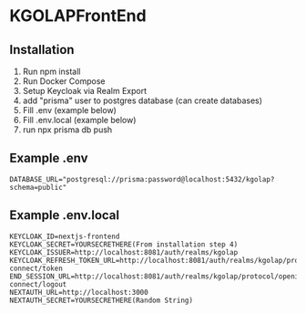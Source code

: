 # KGOLAPFrontEnd

## Installation

 1. Run npm install
 2. Run Docker Compose
 3. Setup Keycloak via Realm Export
 4. add "prisma" user to postgres database (can create databases)
 5. Fill .env (example below)
 6. Fill .env.local (example below)
 7. run npx prisma db push

## Example .env
```
DATABASE_URL="postgresql://prisma:password@localhost:5432/kgolap?schema=public"
```

## Example .env.local

    KEYCLOAK_ID=nextjs-frontend
    KEYCLOAK_SECRET=YOURSECRETHERE(From installation step 4)
    KEYCLOAK_ISSUER=http://localhost:8081/auth/realms/kgolap
    KEYCLOAK_REFRESH_TOKEN_URL=http://localhost:8081/auth/realms/kgolap/protocol/openid-connect/token
    END_SESSION_URL=http://localhost:8081/auth/realms/kgolap/protocol/openid-connect/logout
    NEXTAUTH_URL=http://localhost:3000
    NEXTAUTH_SECRET=YOURSECRETHERE(Random String)


